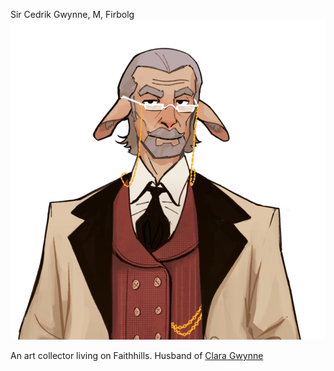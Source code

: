Sir Cedrik Gwynne, M, Firbolg 
![/Images/Cedrik%20Gwynne.png](/Images/Cedrik%20Gwynne.png)

An art collector living on Faithhills. Husband of [Clara Gwynne](/Carminus/Clara%20Gwynne.md)